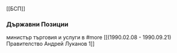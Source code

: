 [[БСП]]

### Държавни Позиции
министър търговия и услуги в #more [[(1990.02.08 - 1990.09.21) Правителство Андрей Луканов 1]]